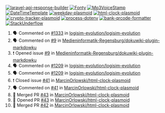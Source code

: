 [![laravel-api-response-builder](https://github-readme-stats.vercel.app/api/pin/?username=MarcinOrlowski&repo=laravel-api-response-builder&theme=default&hide_border=true&title_color=87c9c3&text_color=62696d&icon_color=636a6d&bg_color=30393e)](https://github.com/MarcinOrlowski/laravel-api-response-builder)
[![Fonty](https://github-readme-stats.vercel.app/api/pin/?username=MarcinOrlowski&repo=Fonty&theme=default&hide_border=true&title_color=87c9c3&text_color=62696d&icon_color=636a6d&bg_color=30393e)](https://github.com/MarcinOrlowski/Fonty)
[![Mp3VoiceStamp](https://github-readme-stats.vercel.app/api/pin/?username=MarcinOrlowski&repo=Mp3VoiceStamp&theme=default&hide_border=true&title_color=87c9c3&text_color=62696d&icon_color=636a6d&bg_color=30393e)](https://github.com/MarcinOrlowski/Mp3VoiceStamp)
[![DateTimeTemplate](https://github-readme-stats.vercel.app/api/pin/?username=MarcinOrlowski&repo=DateTimeTemplate&theme=default&hide_border=true&title_color=87c9c3&text_color=62696d&icon_color=636a6d&bg_color=30393e)](https://github.com/MarcinOrlowski/DateTimeTemplate)
[![weekday-plasmoid](https://github-readme-stats.vercel.app/api/pin/?username=MarcinOrlowski&repo=weekday-plasmoid&theme=default&hide_border=true&title_color=87c9c3&text_color=62696d&icon_color=636a6d&bg_color=30393e)](https://github.com/MarcinOrlowski/weekday-plasmoid)
[![html-clock-plasmoid](https://github-readme-stats.vercel.app/api/pin/?username=MarcinOrlowski&repo=html-clock-plasmoid&theme=default&hide_border=true&title_color=87c9c3&text_color=62696d&icon_color=636a6d&bg_color=30393e)](https://github.com/MarcinOrlowski/html-clock-plasmoid)
[![crypto-tracker-plasmoid](https://github-readme-stats.vercel.app/api/pin/?username=MarcinOrlowski&repo=crypto-tracker-plasmoid&theme=default&hide_border=true&title_color=87c9c3&text_color=62696d&icon_color=636a6d&bg_color=30393e)](https://github.com/MarcinOrlowski/crypto-tracker-plasmoid)
[![process-dotenv](https://github-readme-stats.vercel.app/api/pin/?username=MarcinOrlowski&repo=process-dotenv&theme=default&hide_border=true&title_color=87c9c3&text_color=62696d&icon_color=636a6d&bg_color=30393e)](https://github.com/MarcinOrlowski/process-dotenv)
[![bank-qrcode-formatter](https://github-readme-stats.vercel.app/api/pin/?username=MarcinOrlowski&repo=bank-qrcode-formatter&theme=default&hide_border=true&title_color=87c9c3&text_color=62696d&icon_color=636a6d&bg_color=30393e)](https://github.com/MarcinOrlowski/bank-qrcode-formatter)
[![StackUnderflow](https://github-readme-stats.vercel.app/api/pin/?username=MarcinOrlowski&repo=StackUnderflow&theme=default&hide_border=true&title_color=87c9c3&text_color=62696d&icon_color=636a6d&bg_color=30393e)](https://github.com/MarcinOrlowski/StackUnderflow)

<!--START_SECTION:activity-->
1. 🗣 Commented on [#1333](https://github.com/logisim-evolution/logisim-evolution/issues/1333) in [logisim-evolution/logisim-evolution](https://github.com/logisim-evolution/logisim-evolution)
2. 🗣 Commented on [#9](https://github.com/Medieninformatik-Regensburg/dokuwiki-plugin-markdowku/issues/9) in [Medieninformatik-Regensburg/dokuwiki-plugin-markdowku](https://github.com/Medieninformatik-Regensburg/dokuwiki-plugin-markdowku)
3. ❗️ Opened issue [#9](https://github.com/Medieninformatik-Regensburg/dokuwiki-plugin-markdowku/issues/9) in [Medieninformatik-Regensburg/dokuwiki-plugin-markdowku](https://github.com/Medieninformatik-Regensburg/dokuwiki-plugin-markdowku)
4. 🗣 Commented on [#1209](https://github.com/logisim-evolution/logisim-evolution/issues/1209) in [logisim-evolution/logisim-evolution](https://github.com/logisim-evolution/logisim-evolution)
5. 🗣 Commented on [#1209](https://github.com/logisim-evolution/logisim-evolution/issues/1209) in [logisim-evolution/logisim-evolution](https://github.com/logisim-evolution/logisim-evolution)
6. ❗️ Closed issue [#41](https://github.com/MarcinOrlowski/html-clock-plasmoid/issues/41) in [MarcinOrlowski/html-clock-plasmoid](https://github.com/MarcinOrlowski/html-clock-plasmoid)
7. 🗣 Commented on [#41](https://github.com/MarcinOrlowski/html-clock-plasmoid/issues/41) in [MarcinOrlowski/html-clock-plasmoid](https://github.com/MarcinOrlowski/html-clock-plasmoid)
8. 🎉 Merged PR [#43](https://github.com/MarcinOrlowski/html-clock-plasmoid/pull/43) in [MarcinOrlowski/html-clock-plasmoid](https://github.com/MarcinOrlowski/html-clock-plasmoid)
9. 💪 Opened PR [#43](https://github.com/MarcinOrlowski/html-clock-plasmoid/pull/43) in [MarcinOrlowski/html-clock-plasmoid](https://github.com/MarcinOrlowski/html-clock-plasmoid)
10. 🎉 Merged PR [#42](https://github.com/MarcinOrlowski/html-clock-plasmoid/pull/42) in [MarcinOrlowski/html-clock-plasmoid](https://github.com/MarcinOrlowski/html-clock-plasmoid)
<!--END_SECTION:activity-->
